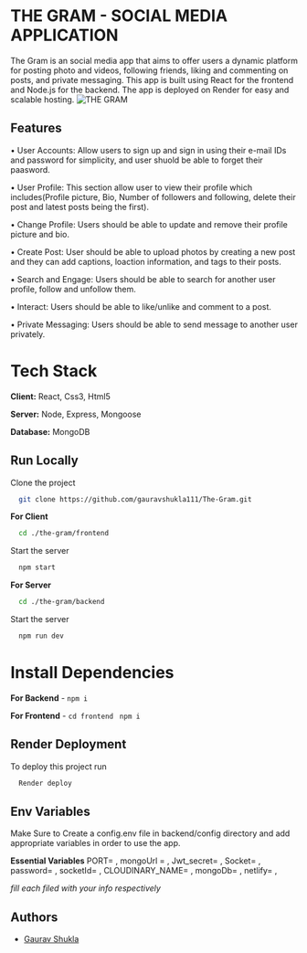 # THE GRAM - SOCIAL MEDIA APPLICATION

The Gram is an social media app that aims to offer users a dynamic platform for posting photo and videos, following friends, liking and commenting on posts, and private messaging. 
This app is built using React for the frontend and Node.js for the backend. The app is deployed on Render for easy and scalable hosting.
![THE GRAM](https://res.cloudinary.com/gauravcoder111/image/upload/e_background_removal/f_png/v1715623910/Gram_qxqwvu.png)
## Features
• User Accounts: Allow users to sign up and sign in using their e-mail IDs and password for simplicity, and user shuold be able to forget their paasword.

• User Profile: This section allow user to view their profile which includes(Profile picture, Bio, Number of followers and following, delete their post and latest posts being the first).

• Change Profile: Users should be able to update and remove their profile picture and bio.

• Create Post: User should be able to upload photos by creating a new post and they can add captions, loaction information, and tags to their posts.

• Search and Engage: Users should be able to search for another user profile, follow and unfollow them.

• Interact: Users should be able to like/unlike and comment to a post.

• Private Messaging: Users should be able to send message to another user privately.



# Tech Stack

**Client:** React, Css3, Html5

**Server:** Node, Express, Mongoose

**Database:** MongoDB


## Run Locally

Clone the project

```bash
  git clone https://github.com/gauravshukla111/The-Gram.git
```

**For Client**
```bash
  cd ./the-gram/frontend
```
Start the server

```bash
  npm start
```
**For Server**
```bash
  cd ./the-gram/backend
```
Start the server

```bash
  npm run dev
```


# Install Dependencies

**For Backend** - `npm i`

**For Frontend** - `cd frontend` ` npm i`


## Render Deployment

To deploy this project run

```bash
  Render deploy
```


## Env Variables

Make Sure to Create a config.env file in backend/config directory and add appropriate variables in order to use the app.

**Essential Variables**
PORT=
,
mongoUrl =
,
Jwt_secret=
,
Socket=
,
password=
,
socketId=
,
CLOUDINARY_NAME=
,
mongoDb=
,
netlify=
,

_fill each filed with your info respectively_



## Authors

- [Gaurav Shukla](https://github.com/gauravshukla111)

